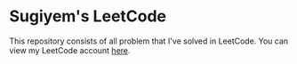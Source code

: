 # Sugiyem's LeetCode
This repository consists of all problem that I've solved in LeetCode. You can view my LeetCode account [here](https://leetcode.com/sugiyem/).
